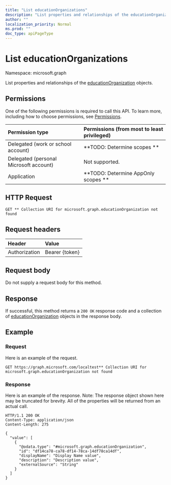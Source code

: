 ```yaml
---
title: "List educationOrganizations"
description: "List properties and relationships of the educationOrganization objects."
author: ""
localization_priority: Normal
ms.prod: ""
doc_type: apiPageType
---
```


# List educationOrganizations

Namespace: microsoft.graph

List properties and relationships of the [educationOrganization](../resources/educationorganization.md) objects.

## Permissions
One of the following permissions is required to call this API. To learn more, including how to choose permissions, see [Permissions](/concepts/permissions-reference.md).

|Permission type|Permissions (from most to least privileged)|
|:---|:---|
|Delegated (work or school account)|**TODO: Determine scopes **|
|Delegated (personal Microsoft account)|Not supported.|
|Application|**TODO: Determine AppOnly scopes **|

## HTTP Request
<!-- {
  "blockType": "ignored"
}
-->
``` http
GET ** Collection URI for microsoft.graph.educationOrganization not found
```

## Request headers
|Header|Value|
|:---|:---|
|Authorization|Bearer {token}|

## Request body
Do not supply a request body for this method.

## Response
If successful, this method returns a `200 OK` response code and a collection of [educationOrganization](../resources/educationorganization.md) objects in the response body.

## Example

### Request
Here is an example of the request.
<!-- {
  "blockType": "request",
  "name": "get_educationorganization"
}
-->
``` http
GET https://graph.microsoft.com/localtest** Collection URI for microsoft.graph.educationOrganization not found
```

### Response
Here is an example of the response. Note: The response object shown here may be truncated for brevity. All of the properties will be returned from an actual call.
<!-- {
  "blockType": "response",
  "truncated": true,
  "@odata.type": "collection(microsoft.graph.educationorganization)"
}
-->
``` http
HTTP/1.1 200 OK
Content-Type: application/json
Content-Length: 275

{
  "value": [
    {
      "@odata.type": "#microsoft.graph.educationOrganization",
      "id": "df14ca78-ca78-df14-78ca-14df78ca14df",
      "displayName": "Display Name value",
      "description": "Description value",
      "externalSource": "String"
    }
  ]
}
```

